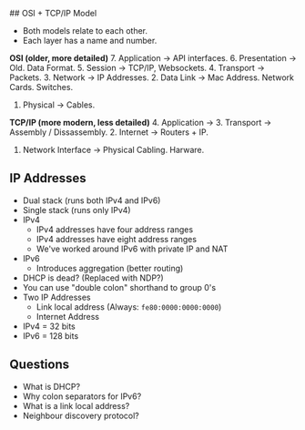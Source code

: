 
## OSI + TCP/IP Model

- Both models relate to each other. 
- Each layer has a name and number. 

**OSI (older, more detailed)**
7. Application -> API interfaces.
6. Presentation -> Old. Data Format.
5. Session -> TCP/IP, Websockets.
4. Transport -> Packets.
3. Network -> IP Addresses. 
2. Data Link -> Mac Address. Network Cards. Switches.
1. Physical -> Cables.

**TCP/IP (more modern, less detailed)**
4. Application -> 
3. Transport -> Assembly / Dissassembly. 
2. Internet -> Routers + IP.
1. Network Interface -> Physical Cabling. Harware.

## IP Addresses
- Dual stack (runs both IPv4 and IPv6)
- Single stack (runs only IPv4)
- IPv4
  - IPv4 addresses have four address ranges
  - IPv4 addresses have eight address ranges
  - We've worked around IPv6 with private IP and NAT
- IPv6
  - Introduces aggregation (better routing)
- DHCP is dead? (Replaced with NDP?)
- You can use "double colon" shorthand to group 0's
- Two IP Addresses
  - Link local address (Always: `fe80:0000:0000:0000`)
  - Internet Address
- IPv4 = 32 bits
- IPv6 = 128 bits

## Questions

- What is DHCP?
- Why colon separators for IPv6?
- What is a link local address?
- Neighbour discovery protocol?
